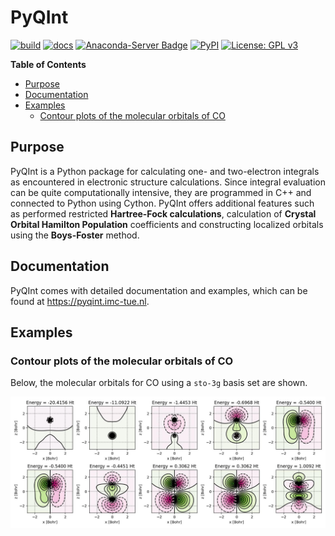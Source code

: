 # PyQInt

[![build](https://github.com/ifilot/pyqint/actions/workflows/build.yml/badge.svg)](https://github.com/ifilot/pyqint/actions/workflows/build.yml)
[![docs](https://github.com/ifilot/pyqint/actions/workflows/docs.yml/badge.svg)](https://github.com/ifilot/pyqint/actions/workflows/docs.yml)
[![Anaconda-Server Badge](https://anaconda.org/ifilot/pyqint/badges/version.svg)](https://anaconda.org/ifilot/pyqint)
[![PyPI](https://img.shields.io/pypi/v/pyqint?style=flat-square)](https://pypi.org/project/pyqint/)
[![License: GPL v3](https://img.shields.io/badge/License-GPLv3-blue.svg)](https://www.gnu.org/licenses/gpl-3.0)

__Table of Contents__

* [Purpose](#purpose)
* [Documentation](#documentation)
* [Examples](#documentation)
    - [Contour plots of the molecular orbitals of CO](#contour-plots-of-the-molecular-orbitals-of-co)

## Purpose

PyQInt is a Python package for calculating one- and two-electron integrals as
encountered in electronic structure calculations. Since integral evaluation can
be quite computationally intensive, they are programmed in C++ and connected to
Python using Cython. PyQInt offers additional features such as performed restricted **Hartree-Fock
calculations**, calculation of **Crystal Orbital Hamilton Population** coefficients
and constructing localized orbitals using the **Boys-Foster** method.

## Documentation

PyQInt comes with detailed documentation and examples, which can be found
at https://pyqint.imc-tue.nl.

## Examples

### Contour plots of the molecular orbitals of CO

Below, the molecular orbitals for CO using a `sto-3g` basis set are shown.

![Molecular orbitals of CO](img/co.jpg)
